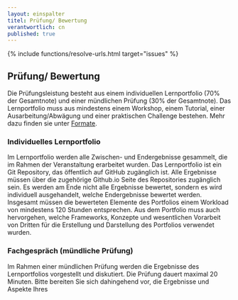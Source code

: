 ```yaml
---
layout: einspalter
titel: Prüfung/ Bewertung
verantwortlich: cn
published: true
---
```


{% include functions/resolve-urls.html target="issues" %}

## Prüfung/ Bewertung

Die Prüfungsleistung besteht aus einem individuellen Lernportfolio (70% der Gesamtnote) und einer mündlichen Prüfung (30% der Gesamtnote). Das Lernportfolio muss aus mindestens einem Workshop, einem Tutorial, einer Ausarbeitung/Abwägung und einer praktischen Challenge bestehen. Mehr dazu finden sie unter [Formate](../formate).

### Individuelles Lernportfolio

Im Lernportfolio werden alle Zwischen- und Endergebnisse gesammelt, die im Rahmen der Veranstaltung erarbeitet wurden. Das Lernportfolio ist ein Git Repository, das öffentlich auf GitHub zugänglich ist. Alle Ergebnisse müssen über die zugehörige Github.io Seite des Repositories zugänglich sein. Es werden am Ende nicht alle Ergebnisse bewertet, sondern es wird individuell ausgehandelt, welche Endergebnisse bewertet werden. Insgesamt müssen die bewerteten Elemente des Portfolios einem Workload von mindestens 120 Stunden entsprechen. Aus dem Portfolio muss auch hervorgehen, welche Frameworks, Konzepte und wesentlichen Vorarbeit von Dritten für die Erstellung und Darstellung des Portfolios verwendet wurden. 


### Fachgespräch (mündliche Prüfung)
Im Rahmen einer mündlichen Prüfung werden die Ergebnisse des Lernportfolios vorgestellt und diskutiert. Die Prüfung dauert maximal 20 Minuten. Bitte bereiten Sie sich dahingehend vor, die Ergebnisse und Aspekte Ihres 












